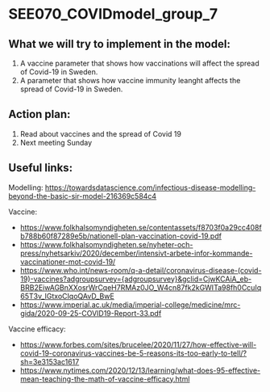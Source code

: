 # SEE070_COVIDmodel_group_7

## What we will try to implement in the model:
1. A vaccine parameter that shows how vaccinations will affect the spread of Covid-19 in Sweden.
2. A parameter that shows how vaccine immunity leanght affects the spread of Covid-19 in Sweden.

## Action plan:
1. Read about vaccines and the spread of Covid 19 
2. Next meeting Sunday


## Useful links:
Modelling:
https://towardsdatascience.com/infectious-disease-modelling-beyond-the-basic-sir-model-216369c584c4

Vaccine:
* https://www.folkhalsomyndigheten.se/contentassets/f8703f0a29cc408fb788b60f87289e5b/nationell-plan-vaccination-covid-19.pdf
* https://www.folkhalsomyndigheten.se/nyheter-och-press/nyhetsarkiv/2020/december/intensivt-arbete-infor-kommande-vaccinationer-mot-covid-19/
* https://www.who.int/news-room/q-a-detail/coronavirus-disease-(covid-19)-vaccines?adgroupsurvey={adgroupsurvey}&gclid=CjwKCAiA_eb-BRB2EiwAGBnXXosrWrCqeH7RMAz0JO_W4cn87fk2kGWITa98fh0CcuIq65T3v_IGtxoCIqoQAvD_BwE
* https://www.imperial.ac.uk/media/imperial-college/medicine/mrc-gida/2020-09-25-COVID19-Report-33.pdf

Vaccine efficacy:
* https://www.forbes.com/sites/brucelee/2020/11/27/how-effective-will-covid-19-coronavirus-vaccines-be-5-reasons-its-too-early-to-tell/?sh=3e3153ac1617
* https://www.nytimes.com/2020/12/13/learning/what-does-95-effective-mean-teaching-the-math-of-vaccine-efficacy.html
